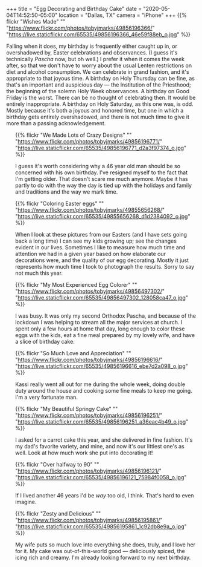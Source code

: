 +++
title = "Egg Decorating and Birthday Cake"
date = "2020-05-04T14:52:50-05:00"
location = "Dallas, TX"
camera = "iPhone"
+++
{{% flickr "Wishes Made"
           ""
           "https://www.flickr.com/photos/tobyjmarks/49856196366/"
           "https://live.staticflickr.com/65535/49856196366_46e59f88eb_o.jpg" %}}
<!--more-->
Falling when it does, my birthday is frequently either caught up in, or overshadowed by, Easter celebrations and observances. (I guess it's technically *Pascha* now, but oh well.) I prefer it when it comes the week after, so that we don't have to worry about the usual Lenten restrictions on diet and alcohol consumption. We can celebrate in grand fashion, and it's appropriate to that joyous time. A birthday on Holy Thursday can be fine, as that's an important and auspicious day — the Institution of the Priesthood; the beginning of the solemn Holy Week observances. A birthday on Good Friday is the worst. There can be no thought of celebrating then. It would be entirely inappropriate. A birthday on Holy Saturday, as this one was, is odd. Mostly because it's both a joyous and honored time, but one in which a birthday gets entirely overshadowed, and there is not much time to give it more than a passing acknowledgement. 

<div class="container-fluid">
<div class="demo-gallery dark mrb35">
<ul id="lightgallery" class="list-unstyled row">

{{% flickr "We Made Lots of Crazy Designs"
           ""
           "https://www.flickr.com/photos/tobyjmarks/49856196771/"
           "https://live.staticflickr.com/65535/49856196771_d2a3f97374_o.jpg" %}}
           
I guess it's worth considering why a 46 year old man should be so concerned with his own birthday. I've resigned myself to the fact that I'm getting older. That doesn't scare me much anymore. Maybe it has partly to do with the way the day is tied up with the holidays and family and traditions and the way we mark time. 

{{% flickr "Coloring Easter eggs"
           ""
           "https://www.flickr.com/photos/tobyjmarks/49855656268/"
           "https://live.staticflickr.com/65535/49855656268_d1d2384092_o.jpg" %}}

When I look at these pictures from our Easters (and I have sets going back a long time) I can see my kids growing up; see the changes evident in our lives. Sometimes I like to measure how much time and attention we had in a given year based on how elaborate our decorations were, and the quality of our egg decorating. Mostly it just represents how much time I took to photograph the results. Sorry to say not much this year.

{{% flickr "My Most Experienced Egg Colorer"
           ""
           "https://www.flickr.com/photos/tobyjmarks/49856497302/"
           "https://live.staticflickr.com/65535/49856497302_128058ca47_o.jpg" %}}

I was busy. It was only my second Orthodox Pascha, and because of the lockdown I was helping to stream all the major services at church. I spent only a few hours at home that day, long enough to color these eggs with the kids, eat a fine meal prepared by my lovely wife, and have a slice of birthday cake.

{{% flickr "So Much Love and Appreciation"
           ""
           "https://www.flickr.com/photos/tobyjmarks/49856196616/"
           "https://live.staticflickr.com/65535/49856196616_ebe7d2a098_o.jpg" %}}

Kassi really went all out for me during the whole week, doing double duty around the house and cooking some fine meals to keep me going. I'm a very fortunate man.

{{% flickr "My Beautiful Springy Cake"
           ""
           "https://www.flickr.com/photos/tobyjmarks/49856196251/"
           "https://live.staticflickr.com/65535/49856196251_a36eac4b49_o.jpg" %}}

I asked for a carrot cake this year, and she delivered in fine fashion. It's my dad's favorite variety, and mine, and now it's our littlest one's as well. Look at how much work she put into decorating it!

{{% flickr "Over halfway to 90"
           ""
           "https://www.flickr.com/photos/tobyjmarks/49856196121/"
           "https://live.staticflickr.com/65535/49856196121_75984f0058_o.jpg" %}}

If I lived another 46 years I'd be *way* too old, I think. That's hard to even imagine. 

{{% flickr "Zesty and Delicious"
           ""
           "https://www.flickr.com/photos/tobyjmarks/49856195861/"
           "https://live.staticflickr.com/65535/49856195861_1c92db8e9a_o.jpg" %}}
           
My wife puts so much love into everything she does, truly, and I love her for it. My cake was out-of-this-world good — deliciously spiced, the icing rich and creamy. I'm already looking forward to my next birthday. 

</ul>
</div>
</div>
